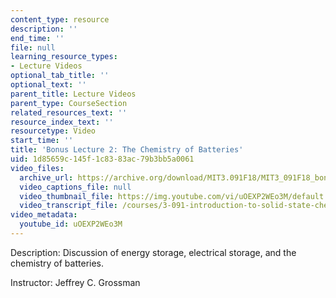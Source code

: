 ```yaml
---
content_type: resource
description: ''
end_time: ''
file: null
learning_resource_types:
- Lecture Videos
optional_tab_title: ''
optional_text: ''
parent_title: Lecture Videos
parent_type: CourseSection
related_resources_text: ''
resource_index_text: ''
resourcetype: Video
start_time: ''
title: 'Bonus Lecture 2: The Chemistry of Batteries'
uid: 1d85659c-145f-1c83-83ac-79b3bb5a0061
video_files:
  archive_url: https://archive.org/download/MIT3.091F18/MIT3_091F18_bonus_lec02_300k.mp4
  video_captions_file: null
  video_thumbnail_file: https://img.youtube.com/vi/uOEXP2WEo3M/default.jpg
  video_transcript_file: /courses/3-091-introduction-to-solid-state-chemistry-fall-2018/1b772105123e707e3e04569ace7a63d4_0eSWbA0T5Kk.pdf
video_metadata:
  youtube_id: uOEXP2WEo3M
---
```


Description: Discussion of energy storage, electrical storage, and the chemistry of batteries.

Instructor: Jeffrey C. Grossman

